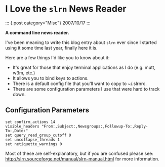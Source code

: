 # I Love the `slrn` News Reader

::: {.post category="Misc"}
2007/10/17
:::

**A command line news reader.**

I\'ve been meaning to write this blog entry about `slrn` ever since I
started using it some time last year, finally here it is.

Here are a few things I\'d like you to know about it:

-   It\'s great for those that enjoy terminal applications as I do (e.g.
    mutt, w3m, etc.)
-   It allows you to bind keys to actions.
-   There is a default config file that you\'ll want to copy to
    \~/.slrnrc.
-   There are some configuration parameters I use that were hard to
    track down.

## Configuration Parameters

    set confirm_actions 14
    visible_headers "From:,Subject:,Newsgroups:,Followup-To:,Reply-To:,Date:"
    set query_read_group_cutoff 0
    set uncollapse_threads 1
    set netiquette_warnings 0

Most of these are self-explanatory, but if you are confused please see:
<http://slrn.sourceforge.net/manual/slrn-manual.html> for more
information.
